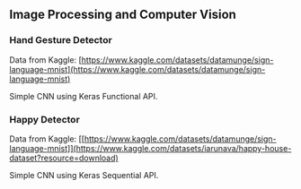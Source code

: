 ## Image Processing and Computer Vision

### Hand Gesture Detector
Data from Kaggle: [https://www.kaggle.com/datasets/datamunge/sign-language-mnist](https://www.kaggle.com/datasets/datamunge/sign-language-mnist)

Simple CNN using Keras Functional API.

### Happy Detector
Data from Kaggle: [[https://www.kaggle.com/datasets/datamunge/sign-language-mnist]](https://www.kaggle.com/datasets/iarunava/happy-house-dataset?resource=download)

Simple CNN using Keras Sequential API.

